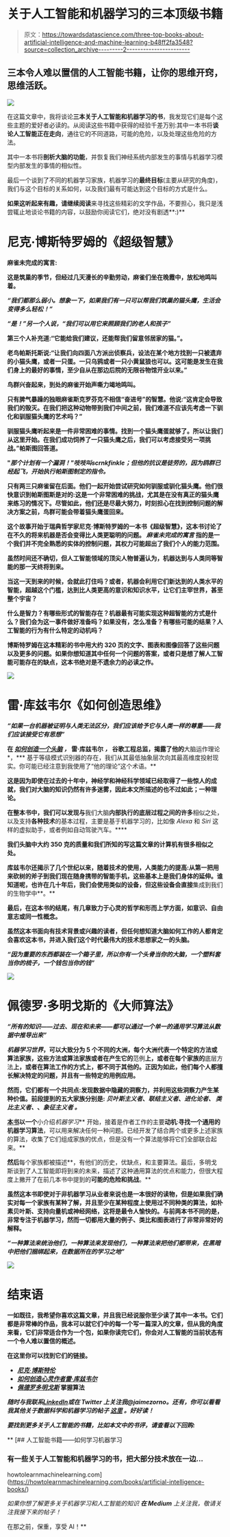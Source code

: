 # 关于人工智能和机器学习的三本顶级书籍

> 原文：<https://towardsdatascience.com/three-top-books-about-artificial-intelligence-and-machine-learning-b48ff2fa3548?source=collection_archive---------2----------------------->

## 三本令人难以置信的人工智能书籍，让你的思维开窍，思维活跃。

![](img/a0d02d2982361a9cb9b6b7f1598a3dbb.png)

在这篇文章中，我将谈论**三本关于人工智能和机器学习的书**，我发现它们是每个这些主题的爱好者必读的。从阅读这些书籍中获得的经验千差万别:其中一本书将**谈论人工智能正在走向**，通往它的不同道路，可能的危险，以及处理这些危险的方法。

其中一本书将**剖析大脑的功能**，并恢复我们神经系统内部发生的事情与机器学习模型内部发生的事情的相似性。

最后一个谈到了不同的机器学习家族，机器学习的**最终目标**(主要从研究的角度)，我们与这个目标的关系如何，以及我们最有可能达到这个目标的方式是什么。

**如果这听起来有趣，请继续阅读**来寻找这些精彩的文学作品，不要担心，我只是浅尝辄止地谈论书籍的内容，以鼓励你阅读它们，绝对没有剧透**:)**

# **尼克·博斯特罗姆的《超级智慧》**

****麻雀未完成的寓言:****

**这是筑巢的季节，但经过几天漫长的辛勤劳动，麻雀们坐在晚霞中，放松地鸣叫着。**

***“我们都那么弱小。想象一下，如果我们有一只可以帮我们筑巢的猫头鹰，生活会变得多么轻松！”***

***“是！”另一个人说，“我们可以用它来照顾我们的老人和孩子”***

**第三个人补充道:“它能给我们建议，还能帮我们留意邻居家的猫。”。**

**老鸟帕斯托斯说:“让我们向四面八方派出侦察兵，设法在某个地方找到一只被遗弃的小猫头鹰，或者一只蛋。一只乌鸦或者一只小黄鼠狼也可以。这可能是发生在我们身上的最好的事情，至少自从在那边后院的无限谷物馆开业以来。”**

**鸟群兴奋起来，到处的麻雀开始声嘶力竭地鸣叫。**

**只有脾气暴躁的独眼麻雀斯克罗芬克不相信“奋进号”的智慧。他说:“这肯定会导致我们的毁灭。在我们把这种动物带到我们中间之前，我们难道不应该先考虑一下驯化和驯服猫头鹰的艺术吗？”**

**驯服猫头鹰听起来是一件非常困难的事情。找到一个猫头鹰蛋就够了。所以让我们从这里开始。在我们成功饲养了一只猫头鹰之后，我们可以考虑接受另一项挑战。”帕斯图回答道。**

**"*那个计划有一个漏洞！"*吱吱叫*scrnkfinkle；但他的抗议是徒劳的，因为鸥群已经起飞，开始执行帕斯图制定的指令。***

**只有两三只麻雀留在后面。他们一起开始尝试研究如何驯服或驯化猫头鹰。他们很快意识到帕斯图斯是对的:这是一个非常困难的挑战，尤其是在没有真正的猫头鹰来练习的情况下。尽管如此，他们还是尽最大努力，时刻担心在找到控制问题的解决方案之前，鸟群可能会带着猫头鹰蛋回来。**

**这个故事开始于瑞典哲学家尼克·博斯特罗姆的一本书《超级智慧》，这本书讨论了在不久的将来机器是否会变得比人类更聪明的问题。 ***麻雀未完成的寓言*** 指的是一个我们并不完全熟悉的实体的控制问题，其权力可能超出了我们个人的能力范围。**

**虽然时间还不确切，但人工智能领域的顶尖人物普遍认为，机器达到与人类同等智能的那一天终将到来。**

**当这一天到来的时候，**会就此打住吗？或者，机器会利用它们新达到的人类水平的智能，超越这个门槛，达到比人类更高的意识和知识水平，**让它们主宰世界，甚至整个宇宙？******

****什么是智力？有哪些形式的智能存在？机器最有可能实现这种**超智能**的方式是什么？我们会为这一事件做好准备吗？如果没有，**怎么准备？有哪些可能的结果？人工智能的行为有什么特定的动机吗？******

**博斯特罗姆在这本精彩的书中用大约 320 页的文字、图表和图像回答了这些问题以及更多的问题。如果你想知道其中任何一个问题的答案，或者只是想了解人工智能可能存在的缺点，这本书绝对是不遗余力的必读之作。**

**![](img/516c897f0bccc5d5f15488dae10fe3cd.png)**

# ****雷·库兹韦尔《如何创造思维》****

***“如果一台机器被证明与人类无法区分，我们应该给予它与人类一样的尊重——我们应该接受它有思想”***

**在 [***如何创造一个头脑***](https://amzn.to/3lqA7sa) ***，*** 雷·库兹韦尔 ***，*** 谷歌工程总监，揭露了他的**大脑运作理论*，*** 基于等级模式识别器的存在，我们从其最低抽象层次向其最高维度投射现实。你可能已经注意到我使用了“他的理论”这个术语。**

**这是因为即使在过去的十年中，神经学和神经科学领域已经取得了一些惊人的成就，**我们对大脑的知识仍然有许多迷雾**，因此本文所描述的也不过如此；一种理论。**

**在整本书中，我们可以发现与**我们大脑**内部执行的底层过程之间的许多**相似之处，以及支持**各种技术**的基本过程，主要是基于机器学习的，比如像 *Alexa* 和 *Siri* 这样的虚拟助手，或者例如自动驾驶汽车。****

**我们头脑中大约 350 克的质量和我们所知的写这篇文章的计算机有很多相似之处。**

**库兹韦尔还揭示了几个世纪以来，随着技术的使用，人类能力的提高:从第一把用来砍树的斧子到我们现在随身携带的智能手机，这些基本上是我们身体的延伸。谁知道呢，也许在几十年后，我们会使用类似的设备，但这些设备会直接**集成到我们的生物学中**。**

**最后，在这本书的结尾，有几章致力于心灵的哲学和形而上学方面，如意识、自由意志或同一性概念。**

**虽然这本书面向有技术背景或兴趣的读者，但任何想知道大脑如何工作的人都肯定会喜欢这本书，并进入我们这个时代最伟大的技术思想家之一的头脑。**

***“因为重要的东西都装在一个箱子里，所以你有一个头骨当你的大脑，一个塑料套当你的梳子，一个钱包当你的钱”***

**![](img/97564229e89fc0789d0e6e1a8e334c9e.png)**

# **佩德罗·多明戈斯的《大师算法》**

***“所有的知识——过去、现在和未来——都可以通过一个单一的通用学习算法从数据中推导出来”***

*****机器学习世界*，可以大致分为 5 个不同的大洲**，每个大洲代表一个特定的方法或算法家族，这些方法或算法家族或者在产生它的**范例**上，或者在每个家族的**底层方法**上，或者在算法工作的方式上，都不同于其他的。正因为如此，**他们每个人都擅长解决特定的问题**，并且有一些特定的用例应用。**

**然而，它们都有一个共同点:发现数据中隐藏的洞察力，并利用这些洞察力产生某种价值。前段提到的五大家族分别是: ***贝叶斯主义者*、*联结主义者*、*进化论者、* *类比主义者、*、*象征主义者*** *。***

**[本书](https://amzn.to/32t5QQM)以一个**小介绍*机器学习*** 开始，接着是作者工作的主要**动机**:**寻找一个通用的机器学习算法**，可以用来解决任何一种问题。已经开发了结合两个或更多上述家族的算法，收集了它们组成家族的优点，但是没有一个算法能够将它们全部联合起来。**

**然后**每个家族都被描述**，有他们的历史，优缺点，和主要算法。最后，多明戈斯谈到了人工智能即将到来的未来，描述了这种通用算法的优点和能力，但很大程度上撇开了在前几本书中提到的**可能的危险和挑战**。**

**虽然这本书即使对于非机器学习从业者来说也是一本很好的读物，但是如果我们确实对每一个家族有某种了解，并且至少在某种程度上使用过不同种类的算法，如朴素贝叶斯、支持向量机或神经网络，这将是最令人愉快的。与前两本书不同的是，**非常专注于机器学习**，然而一切都用大量的例子、类比和图表进行了非常非常好的解释。**

***“一种算法来统治他们，一种算法来发现他们，一种算法来把他们都带来，在黑暗中把他们捆绑起来，在数据所在的学习之地”***

**![](img/f676aa876135480f277142e51b83384a.png)**

# **结束语**

**一如既往，我希望你喜欢这篇文章，并且我已经说服你至少读了其中一本书。它们都是非常棒的作品，我本可以就它们中的每一个写一篇深入的文章，但从我的角度来看，**它们非常适合作为一个包**，如果你读完它们，你会对人工智能的当前状态有一个令人难以置信的概述。**

**在这里你可以找到它们的链接。**

*   **[***尼克·博斯特伦***](https://amzn.to/2QuyhYY)**
*   **[***如何创造心灵作者雷·库兹韦尔***](https://amzn.to/32BMLvR)**
*   **[***佩德罗多明戈斯***](https://amzn.to/32t5QQM) 掌握算法**

***随时与我联系*[*LinkedIn*](https://www.linkedin.com/in/jaime-zornoza/?source=post_page---------------------------)*或在 Twitter 上关注我@jaimezorno。还有，你可以看看我其他关于数据科学和机器学习的帖子* [*这里*](https://medium.com/@jaimezornoza?source=post_page---------------------------) *。好好读！***

***要找到更多关于人工智能的书籍，比如本文中的书评，请查看以下回购:***

**[](https://howtolearnmachinelearning.com/books/artificial-intelligence-books/) [## 人工智能书籍——如何学习机器学习

### 有一些关于人工智能和机器学习的书，把大部分技术放在一边…

howtolearnmachinelearning.com](https://howtolearnmachinelearning.com/books/artificial-intelligence-books/) 

*如果你想了解更多关于机器学习和人工智能的知识* ***在 Medium*** *上关注我，敬请关注我接下来的帖子！*

在那之前，保重，享受 AI！**